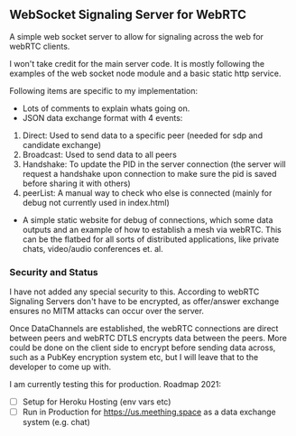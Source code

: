## WebSocket Signaling Server for WebRTC

A simple web socket server to allow for signaling across the web for webRTC clients.

I won't take credit for the main server code. It is mostly following the examples of the web socket node module and a basic static http service.

Following items are specific to my implementation:

- Lots of comments to explain whats going on.
- JSON data exchange format with 4 events:
 1. Direct: Used to send data to a specific peer (needed for sdp and candidate exchange)
 2. Broadcast: Used to send data to all peers
 3. Handshake: To update the PID in the server connection (the server will request a handshake upon connection to make sure the pid is saved before sharing it with others)
 4. peerList: A manual way to check who else is connected (mainly for debug not currently used in index.html)
- A simple static website for debug of connections, which some data outputs and an example of how to establish a mesh via webRTC. This can be the flatbed for all sorts of distributed applications, like private chats, video/audio conferences et. al.

### Security and Status

I have not added any special security to this. According to webRTC Signaling Servers don't have to be encrypted, as offer/answer exchange ensures no MITM attacks can occur over the server.

Once DataChannels are established, the webRTC connections are direct between peers and webRTC DTLS encrypts data between the peers. More could be done on the client side to encrypt before sending data across, such as a PubKey encryption system etc, but I will leave that to the developer to come up with.

I am currently testing this for production.
Roadmap 2021:
- [ ] Setup for Heroku Hosting (env vars etc)
- [ ] Run in Production for https://us.meething.space as a data exchange system (e.g. chat)
